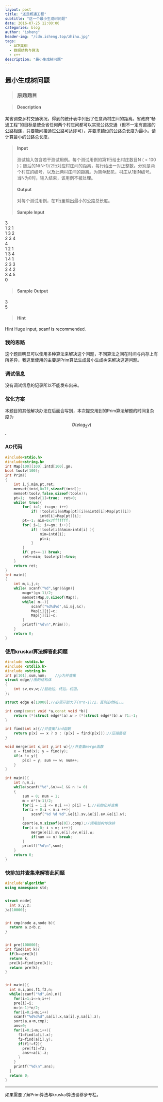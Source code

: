 ```yaml
---
layout: post
title: "还是畅通工程"
subtitle: "这一个最小生成树问题"
date: 2016-07-25 12:00:00
categories: blog
author: "isheng"
header-img: "/cdn.isheng.top/zhihu.jpg"
tags:
  - ACM集训
  - 数据结构与算法
  - c++
description: "最小生成树问题"
---
```


## 最小生成树问题

>### 原题题目  

>#### Description  
某省调查乡村交通状况，得到的统计表中列出了任意两村庄间的距离。省政府“畅通工程”的目标是使全省任何两个村庄间都可以实现公路交通（但不一定有直接的公路相连，只要能间接通过公路可达即可），并要求铺设的公路总长度为最小。请计算最小的公路总长度。
>  
>#### Input  
>
>测试输入包含若干测试用例。每个测试用例的第1行给出村庄数目N ( < 100 )；随后的N(N-1)/2行对应村庄间的距离，每行给出一对正整数，分别是两个村庄的编号，以及此两村庄间的距离。为简单起见，村庄从1到N编号。   
当N为0时，输入结束，该用例不被处理。  
>
>#### Output
>对每个测试用例，在1行里输出最小的公路总长度。
>
>#### Sample Input  
3  
1 2 1  
1 3 2  
2 3 4  
4  
1 2 1  
1 3 4  
1 4 1  
2 3 3  
2 4 2  
3 4 5  
0  
>
>#### Sample Output  
3  
5   
>
>#### Hint  
Hint  Huge input, scanf is recommended.  

### 我的思路
这个题目明显可以使用多种算法来解决这个问题，不同算法之间在时间与内存上有所差异，我这里使用的主要是Prim算法生成最小生成树来解决这道问题。

### 调试信息
没有调试信息的记录所以不能发布出来。

### 优化方案
本题目的其他解决办法在后面会写到，本次提交用到的Prim算法解题的时间复杂度为$$O(elog_{2}v)$$.

### AC代码
```c++
#include<stdio.h>  
#include<string.h>  
int Map[100][100],intd[100],gn;
bool toolv[100];
int Prim()
{
    int i,j,mim,pt,ret;
    memset(intd,0x7f,sizeof(intd));
    memset(toolv,false,sizeof(toolv));
    pt=1;  toolv[1]=true;  ret=0;
    while( true){
        for( i=1; i<=gn; i++)
            if( !toolv[i]&&Map[pt][i]&&intd[i]>Map[pt][i])
                intd[i]=Map[pt][i];
        pt=-1; mim=0x7fffffff;
        for( i=1; i<=gn; i++){
            if( !toolv[i]&&mim>intd[i] ){
                mim=intd[i];
                pt=i;
            }
        }
        if( pt==-1) break;
        ret+=mim; toolv[pt]=true;
    }
    return ret;
}
int main()
{
    int m,i,j,c;
    while( scanf("%d",&gn)&&gn){
        m=gn*(gn-1)/2;
        memset(Map,0,sizeof(Map));
        while( m--){
            scanf("%d%d%d",&i,&j,&c);
            Map[i][j]=c;
            Map[j][i]=c;
        }
        printf("%d\n",Prim());
    }
    return 0;
}  
```

### 使用kruskal算法解答此问题

```c++
#include <stdio.h>
#include <stdlib.h>
#include <string.h>
int p[101],sum,num;    //p为并查集
struct edge//图的结构体
{
    int sv,ev,w;//起始边，终边，权值。
};

struct edge e[10000];//必须开到大于(n*n-1)/2，否则必然RE。。。

int comp(const void *a,const void *b){
    return (*(struct edge*)a).w > (*(struct edge*)b).w ?1:-1;
}

int find(int x){//并查集find函数
    return p[x] == x ? x : (p[x] = find(p[x]));//压缩路径
}

void merge(int x,int y,int w){//并查集merge函数
    x = find(x); y = find(y);
    if(x != y){
        p[x] = y; sum += w; num++;
    }
}

int main(){
    int n,m,i;
    while(scanf("%d",&n)==1 && n != 0)
    {
        sum = 0; num = 1;
        m = n*(n-1)/2;
        for(i = 1;i <= n;i ++) p[i] = i;//初始化并查集
        for(i = 0;i < m;i ++){
            scanf("%d %d %d",&e[i].sv,&e[i].ev,&e[i].w);
        }
        qsort(e,m,sizeof(e[0]),comp);//调用结构体快排
        for(i = 0; i < m; i++){
            merge(e[i].sv,e[i].ev,e[i].w;
            if(num == n) break;
        }
        printf("%d\n",sum);
    }
    return 0;
}
```

### 快排加并查集来解答此问题
```c++
#include"algorithm"
using namespace std;


struct node{
  int x,y,z;
}a[10000];


int cmp(node a,node b){
  return a.z<b.z;
}


int pre[100000];
int find(int k){
  if(k==pre[k])
  return k;
  pre[k]=find(pre[k]);
  return pre[k];
}


int main(){
  int m,i,ans,f1,f2,n;
  while(scanf("%d",&n),n){
    for(i=1;i<=n;i++)
    pre[i]=i;
    m=(n-1)*n/2;
    for(i=0;i<m;i++)
    scanf("%d%d%d",&a[i].x,&a[i].y,&a[i].z);
    sort(a,a+m,cmp);
    ans=0;
    for(i=0;i<m;i++){
      f1=find(a[i].x);
      f2=find(a[i].y);
      if(f1!=f2){
        pre[f1]=f2;
        ans+=a[i].z;
      }
    }
    printf("%d\n",ans);
  }
  return 0;
}
```
---
如果需要了解Prim算法与kruskal算法请移步专栏。
